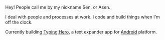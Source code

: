 Hey! People call me by my nickname Sen, or Asen.

I deal with people and processes at work. I code and build things when I'm off the clock.

Currently building [Typing Hero](https://typinghero.app), a text expander app for [Android](https://play.google.com/store/apps/details?id=sen.typinghero) platform.


